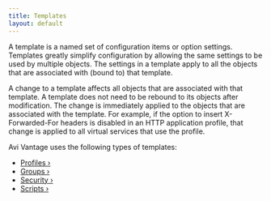 ```yaml
---
title: Templates
layout: default
---
```

A template is a named set of configuration items or option settings. Templates greatly simplify configuration by allowing the same settings to be used by multiple objects. The settings in a template apply to all the objects that are associated with (bound to) that template.

A change to a template affects all objects that are associated with that template. A template does not need to be rebound to its objects after modification. The change is immediately applied to the objects that are associated with the template. For example, if the option to insert X-Forwarded-For headers is disabled in an HTTP application profile, that change is applied to all virtual services that use the profile.

Avi Vantage uses the following types of templates:

* <a href="/docs/16.2/configuration-guide/templates/profiles">Profiles ›</a>
* <a href="/docs/16.2/configuration-guide/templates/groups">Groups ›</a>
* <a href="/docs/16.2/configuration-guide/templates/security">Security ›</a>
* <a href="/docs/16.2/configuration-guide/templates/scripts">Scripts ›</a>  